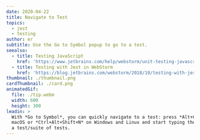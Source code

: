 ```yaml
---
date: 2020-04-22
title: Navigate to Test
topics:
  - jest
  - testing
author: er
subtitle: Use the Go to Symbol popup to go to a test.
seealso:
  - title: Testing JavaScript
    href: 'https://www.jetbrains.com/help/webstorm/unit-testing-javascript.html'
  - title: Testing with Jest in WebStorm
    href: 'https://blog.jetbrains.com/webstorm/2018/10/testing-with-jest-in-webstorm/'
thumbnail: ./thumbnail.png
cardThumbnail: ./card.png
animatedGif:
  file: ./tip.webm
  width: 600
  height: 300
leadin: >
  With *Go to Symbol*, you can quickly navigate to a test: press *Alt+Cmd+O* on
  macOS or *Ctrl+Alt+Shift+N* on Windows and Linux and start typing the name of
  a test/suite of tests.
---
```


